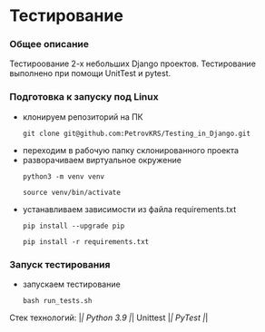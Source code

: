 # Тестирование

### Общее описание
Тестироование 2-х небольших Django проектов. Тестирование выполнено при помощи
UnitTest и pytest.

### Подготовка к запуску под Linux
* клонируем репозиторий на ПК
  ```
  git clone git@github.com:PetrovKRS/Testing_in_Django.git
  ```
* переходим в рабочую папку склонированного проекта
* разворачиваем виртуальное окружение
  ```
  python3 -m venv venv
  ```
  ```
  source venv/bin/activate
  ```
* устанавливаем зависимости из файла requirements.txt
  ```
  pip install --upgrade pip
  ```
  ```
  pip install -r requirements.txt
  ```
### Запуск тестирования
* запускаем тестирование
  ```
  bash run_tests.sh
  ```

Стек технологий: |*| Python 3.9 |*| Unittest |*| PyTest |*|

